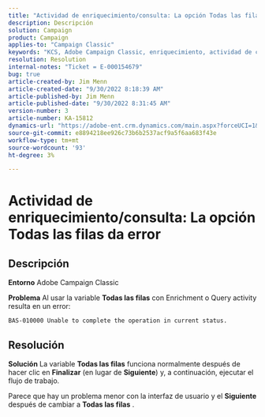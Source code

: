 ```yaml
---
title: "Actividad de enriquecimiento/consulta: La opción Todas las filas da error"
description: Descripción
solution: Campaign
product: Campaign
applies-to: "Campaign Classic"
keywords: "KCS, Adobe Campaign Classic, enriquecimiento, actividad de consulta, opción Todas las filas, error"
resolution: Resolution
internal-notes: "Ticket = E-000154679"
bug: true
article-created-by: Jim Menn
article-created-date: "9/30/2022 8:18:39 AM"
article-published-by: Jim Menn
article-published-date: "9/30/2022 8:31:45 AM"
version-number: 3
article-number: KA-15812
dynamics-url: "https://adobe-ent.crm.dynamics.com/main.aspx?forceUCI=1&pagetype=entityrecord&etn=knowledgearticle&id=85aa3c7c-9840-ed11-9db1-0022480866ad"
source-git-commit: e8894218ee926c73b6b2537acf9a5f6aa683f43e
workflow-type: tm+mt
source-wordcount: '93'
ht-degree: 3%

---
```


# Actividad de enriquecimiento/consulta: La opción Todas las filas da error

## Descripción


<b>Entorno</b>
Adobe Campaign Classic

<b>Problema</b>
Al usar la variable <b>Todas las filas</b> con Enrichment o Query activity resulta en un error:


```
BAS-010000 Unable to complete the operation in current status.
```



## Resolución


<b>Solución</b>
La variable <b>Todas las filas</b> funciona normalmente después de hacer clic en <b>Finalizar</b> (en lugar de <b>Siguiente</b>) y, a continuación, ejecutar el flujo de trabajo.

Parece que hay un problema menor con la interfaz de usuario y el <b>Siguiente</b> después de cambiar a <b>Todas las filas</b> .
